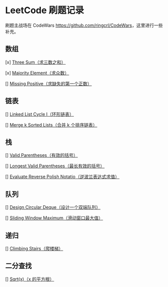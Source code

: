 # LeetCode 刷题记录

刷题主战场在 CodeWars <https://github.com/ringcrl/CodeWars>，这里进行一些补充。

## 数组

[x] [Three Sum（求三数之和）](https://leetcode.com/problems/3sum/)

[x] [Majority Element（求众数）](https://leetcode.com/problems/majority-element/)

[] [Missing Positive（求缺失的第一个正数）](https://leetcode.com/problems/first-missing-positive/)

## 链表

[] [Linked List Cycle I（环形链表）](https://leetcode.com/problems/linked-list-cycle/)

[] [Merge k Sorted Lists（合并 k 个排序链表）](https://leetcode.com/problems/merge-k-sorted-lists/)

## 栈

[] [Valid Parentheses（有效的括号）](https://leetcode.com/problems/valid-parentheses/)

[] [Longest Valid Parentheses（最长有效的括号）](https://leetcode.com/problems/longest-valid-parentheses/)

[] [Evaluate Reverse Polish Notatio（逆波兰表达式求值）](https://leetcode.com/problems/evaluate-reverse-polish-notation/)

## 队列

[] [Design Circular Deque（设计一个双端队列）](https://leetcode.com/problems/design-circular-deque/)

[] [Sliding Window Maximum（滑动窗口最大值）](https://leetcode.com/problems/sliding-window-maximum/)

## 递归

[] [Climbing Stairs（爬楼梯）](https://leetcode.com/problems/climbing-stairs/)

## 二分查找

[] [Sqrt(x)（x 的平方根）](https://leetcode.com/problems/sqrtx)